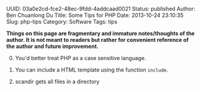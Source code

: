 UUID: 03a0e2cd-fce2-48ec-9fdd-4addcaad0021
Status: published
Author: Ben Chuanlong Du
Title: Some Tips for PHP
Date: 2013-10-24 23:10:35
Slug: php-tips
Category: Software
Tags: tips

**Things on this page are fragmentary and immature notes/thoughts of the author. It is not meant to readers but rather for convenient reference of the author and future improvement.**
 
0. You'd better treat PHP as a case sensitive language.

1. You can include a HTML template using the function `include`.

2. scandir gets all files in a directory
